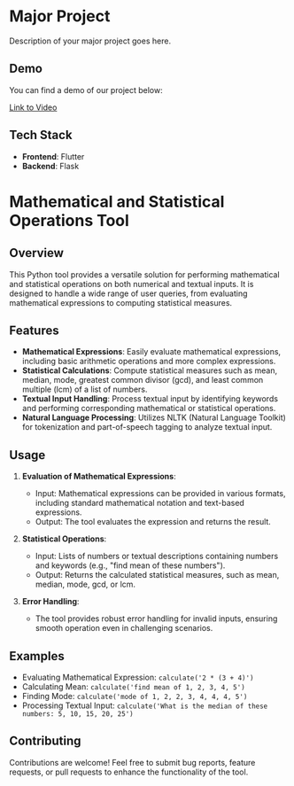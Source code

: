 # Major Project

Description of your major project goes here. 

## Demo

You can find a demo of our project below:

[Link to Video](https://github.com/srinivasdurga320/ARS-USING-ML/raw/main/Project.webm)

## Tech Stack

- **Frontend**: Flutter
- **Backend**: Flask

# Mathematical and Statistical Operations Tool

## Overview

This Python tool provides a versatile solution for performing mathematical and statistical operations on both numerical and textual inputs. It is designed to handle a wide range of user queries, from evaluating mathematical expressions to computing statistical measures.

## Features

- **Mathematical Expressions**: Easily evaluate mathematical expressions, including basic arithmetic operations and more complex expressions.
- **Statistical Calculations**: Compute statistical measures such as mean, median, mode, greatest common divisor (gcd), and least common multiple (lcm) of a list of numbers.
- **Textual Input Handling**: Process textual input by identifying keywords and performing corresponding mathematical or statistical operations.
- **Natural Language Processing**: Utilizes NLTK (Natural Language Toolkit) for tokenization and part-of-speech tagging to analyze textual input.

## Usage

1. **Evaluation of Mathematical Expressions**:
   - Input: Mathematical expressions can be provided in various formats, including standard mathematical notation and text-based expressions.
   - Output: The tool evaluates the expression and returns the result.

2. **Statistical Operations**:
   - Input: Lists of numbers or textual descriptions containing numbers and keywords (e.g., "find mean of these numbers").
   - Output: Returns the calculated statistical measures, such as mean, median, mode, gcd, or lcm.

3. **Error Handling**:
   - The tool provides robust error handling for invalid inputs, ensuring smooth operation even in challenging scenarios.

## Examples

- Evaluating Mathematical Expression: `calculate('2 * (3 + 4)')`
- Calculating Mean: `calculate('find mean of 1, 2, 3, 4, 5')`
- Finding Mode: `calculate('mode of 1, 2, 2, 3, 4, 4, 4, 5')`
- Processing Textual Input: `calculate('What is the median of these numbers: 5, 10, 15, 20, 25')`

## Contributing

Contributions are welcome! Feel free to submit bug reports, feature requests, or pull requests to enhance the functionality of the tool.

